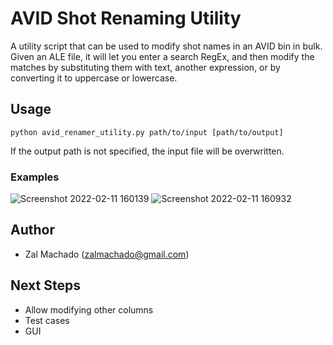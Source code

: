 # AVID Shot Renaming Utility
A utility script that can be used to modify shot names in an AVID bin in bulk. Given an ALE file, it will let you enter a search RegEx, and then modify the matches by substituting them with text, another expression, or by converting it to uppercase or lowercase.
## Usage
`python avid_renamer_utility.py path/to/input [path/to/output]`

If the output path is not specified, the input file will be overwritten.

### Examples
![Screenshot 2022-02-11 160139](https://user-images.githubusercontent.com/3130987/153670574-330ca7f8-f11c-4291-831d-ffb10ac435d3.png)
![Screenshot 2022-02-11 160932](https://user-images.githubusercontent.com/3130987/153670584-4ce32318-44fa-49d5-bf12-5d2e4ef77c3a.png)

## Author
* Zal Machado (zalmachado@gmail.com)

## Next Steps
* Allow modifying other columns
* Test cases
* GUI
